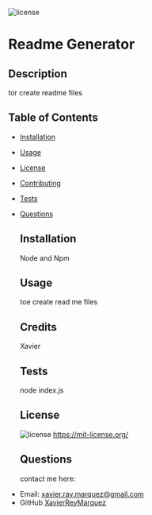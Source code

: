 ![license](https://img.shields.io/badge/License-MIT-green)

  # Readme Generator
  
  ## Description

  tor create readme files

  ## Table of Contents

* [Installation](#installation)
* [Usage](#usage)
* [License](#license)
* [Contributing](#contributing)
* [Tests](#tests)
* [Questions](#questions)


  ## Installation

  Node and Npm

  ## Usage

  toe create read me files

  ## Credits

  Xavier

  ## Tests

  node index.js

  ## License

  ![license](https://img.shields.io/badge/License-MIT-green)
  https://mit-license.org/

  ## Questions

  contact me here:

 - Email: xavier.ray.marquez@gmail.com
 - GitHub [XavierReyMarquez](https://github.com/XavierReyMarquez)